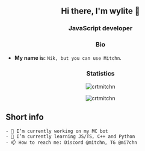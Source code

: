 <h2 align="center">Hi there, I'm wylite 👋</h2>
<h3 align="center">JavaScript developer</h3>

<!--Stop straling my README >:[-->

<h3 align="center">Bio</h3>

- **My name is:** `Nik, but you can use Mitchn`.

<h3 align="center">Statistics</h3>
<p align="center"><img src="https://komarev.com/ghpvc/?username=crtmitchn&color=green" alt="crtmitchn"/></p>

<p align="center"><img src="https://github-readme-stats.vercel.app/api?username=crtmitchn&show_icons=true&theme=dracula" alt="crtmitchn"/></p>

## Short info

```
- 🔭 I’m currently working on my MC bot
- 🌱 I’m currently learning JS/TS, C++ and Python
- 📫 How to reach me: Discord @mitchn, TG @mi7chn
```
